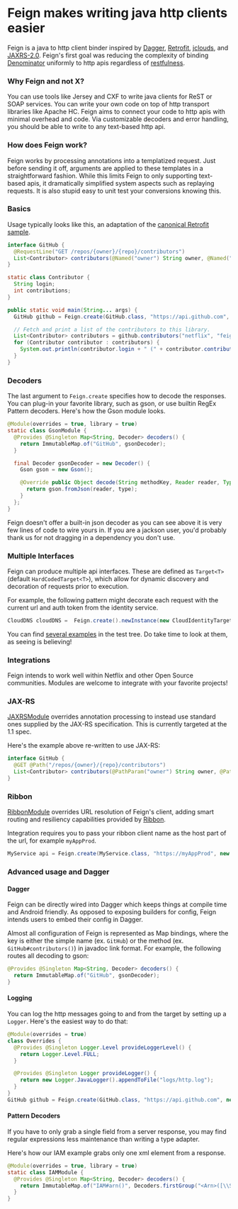 # Feign makes writing java http clients easier
Feign is a java to http client binder inspired by [Dagger](https://github.com/square/dagger), [Retrofit](https://github.com/square/retrofit), [jclouds](https://github.com/jclouds/jclouds), and [JAXRS-2.0](https://jax-rs-spec.java.net/nonav/2.0/apidocs/index.html).  Feign's first goal was reducing the complexity of binding [Denominator](https://github.com/Netflix/Denominator) uniformly to http apis regardless of [restfulness](http://www.slideshare.net/adrianfcole/99problems).

### Why Feign and not X?

You can use tools like Jersey and CXF to write java clients for ReST or SOAP services.  You can write your own code on top of http transport libraries like Apache HC.  Feign aims to connect your code to http apis with minimal overhead and code. Via customizable decoders and error handling, you should be able to write to any text-based http api.

### How does Feign work?

Feign works by processing annotations into a templatized request.  Just before sending it off, arguments are applied to these templates in a straightforward fashion.  While this limits Feign to only supporting text-based apis, it dramatically simplified system aspects such as replaying requests.  It is also stupid easy to unit test your conversions knowing this.

### Basics

Usage typically looks like this, an adaptation of the [canonical Retrofit sample](https://github.com/square/retrofit/blob/master/retrofit-samples/github-client/src/main/java/com/example/retrofit/GitHubClient.java).

```java
interface GitHub {
  @RequestLine("GET /repos/{owner}/{repo}/contributors")
  List<Contributor> contributors(@Named("owner") String owner, @Named("repo") String repo);
}

static class Contributor {
  String login;
  int contributions;
}

public static void main(String... args) {
  GitHub github = Feign.create(GitHub.class, "https://api.github.com", new GsonModule());

  // Fetch and print a list of the contributors to this library.
  List<Contributor> contributors = github.contributors("netflix", "feign");
  for (Contributor contributor : contributors) {
    System.out.println(contributor.login + " (" + contributor.contributions + ")");
  }
}
```
### Decoders
The last argument to `Feign.create` specifies how to decode the responses.  You can plug-in your favorite library, such as gson, or use builtin RegEx Pattern decoders.  Here's how the Gson module looks.

```java
@Module(overrides = true, library = true)
static class GsonModule {
  @Provides @Singleton Map<String, Decoder> decoders() {
    return ImmutableMap.of("GitHub", gsonDecoder);
  }

  final Decoder gsonDecoder = new Decoder() {
    Gson gson = new Gson();

    @Override public Object decode(String methodKey, Reader reader, Type type) {
      return gson.fromJson(reader, type);
    }
  };
}
```
Feign doesn't offer a built-in json decoder as you can see above it is very few lines of code to wire yours in.  If you are a jackson user, you'd probably thank us for not dragging in a dependency you don't use.

### Multiple Interfaces
Feign can produce multiple api interfaces.  These are defined as `Target<T>` (default `HardCodedTarget<T>`), which allow for dynamic discovery and decoration of requests prior to execution.

For example, the following pattern might decorate each request with the current url and auth token from the identity service.

```java
CloudDNS cloudDNS =  Feign.create().newInstance(new CloudIdentityTarget<CloudDNS>(user, apiKey));
```

You can find [several examples](https://github.com/Netflix/feign/tree/master/feign-core/src/test/java/feign/examples) in the test tree.  Do take time to look at them, as seeing is believing!

### Integrations
Feign intends to work well within Netflix and other Open Source communities.  Modules are welcome to integrate with your favorite projects!
### JAX-RS
[JAXRSModule](https://github.com/Netflix/feign/tree/master/feign-jaxrs) overrides annotation processing to instead use standard ones supplied by the JAX-RS specification.  This is currently targeted at the 1.1 spec.

Here's the example above re-written to use JAX-RS:
```java
interface GitHub {
  @GET @Path("/repos/{owner}/{repo}/contributors")
  List<Contributor> contributors(@PathParam("owner") String owner, @PathParam("repo") String repo);
}
```
### Ribbon
[RibbonModule](https://github.com/Netflix/feign/tree/master/feign-ribbon) overrides URL resolution of Feign's client, adding smart routing and resiliency capabilities provided by [Ribbon](https://github.com/Netflix/ribbon).

Integration requires you to pass your ribbon client name as the host part of the url, for example `myAppProd`.
```java
MyService api = Feign.create(MyService.class, "https://myAppProd", new RibbonModule());
```
### Advanced usage and Dagger
#### Dagger
Feign can be directly wired into Dagger which keeps things at compile time and Android friendly.  As opposed to exposing builders for config, Feign intends users to embed their config in Dagger.

Almost all configuration of Feign is represented as Map bindings, where the key is either the simple name (ex. `GitHub`) or the method (ex. `GitHub#contributors()`) in javadoc link format. For example, the following routes all decoding to gson:
```java
@Provides @Singleton Map<String, Decoder> decoders() {
  return ImmutableMap.of("GitHub", gsonDecoder);
}
```
#### Logging
You can log the http messages going to and from the target by setting up a `Logger`.  Here's the easiest way to do that:
```java
@Module(overrides = true)
class Overrides {
  @Provides @Singleton Logger.Level provideLoggerLevel() {
    return Logger.Level.FULL;
  }

  @Provides @Singleton Logger provideLogger() {
    return new Logger.JavaLogger().appendToFile("logs/http.log");
  }
}
GitHub github = Feign.create(GitHub.class, "https://api.github.com", new GsonGitHubModule(), new Overrides());
```
#### Pattern Decoders
If you have to only grab a single field from a server response, you may find regular expressions less maintenance than writing a type adapter.

Here's how our IAM example grabs only one xml element from a response. 
```java
@Module(overrides = true, library = true)
static class IAMModule {
  @Provides @Singleton Map<String, Decoder> decoders() {
    return ImmutableMap.of("IAM#arn()", Decoders.firstGroup("<Arn>([\\S&&[^<]]+)</Arn>"));
  }
}
```

